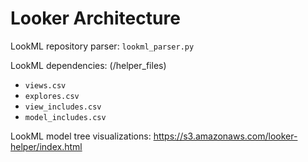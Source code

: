 # Looker Architecture

LookML repository parser: `lookml_parser.py`

LookML dependencies: (/helper_files)
* `views.csv`
* `explores.csv`
* `view_includes.csv`
* `model_includes.csv`

LookML model tree visualizations:
https://s3.amazonaws.com/looker-helper/index.html
